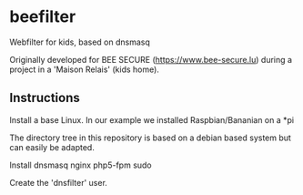 # beefilter
Webfilter for kids, based on dnsmasq

Originally developed for BEE SECURE (https://www.bee-secure.lu) during a project in a 'Maison Relais' (kids home).

## Instructions
Install a base Linux. In our example we installed Raspbian/Bananian on a *pi

The directory tree in this repository is based on a debian based system but can easily be adapted.

Install dnsmasq nginx php5-fpm sudo

Create the 'dnsfilter' user.